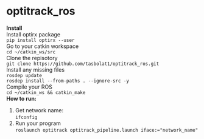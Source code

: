 # optitrack_ros
**Install** <br />
Install optirx package <br />
`pip install optirx --user` <br />
Go to your catkin workspace <br />
`cd ~/catkin_ws/src` <br />
Clone the repisotory <br />
`git clone https://github.com/tasbolat1/optitrack_ros.git` <br />
Install any missing files <br />
`rosdep update` <br />
`rosdep install --from-paths . --ignore-src -y` <br />
Compile your ROS <br />
`cd ~/catkin_ws && catkin_make` <br />
**How to run:** <br />
1. Get network name: <br />
`ifconfig` <br />
2. Run your program <br />
`roslaunch optitrack optitrack_pipeline.launch iface:="network_name"`
